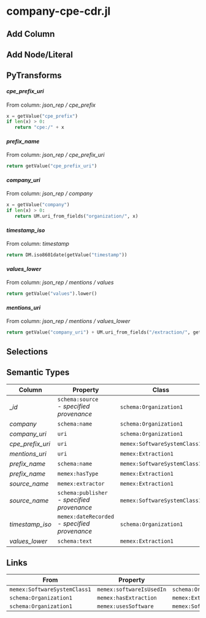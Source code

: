 # company-cpe-cdr.jl

## Add Column

## Add Node/Literal

## PyTransforms
#### _cpe_prefix_uri_
From column: _json_rep / cpe_prefix_
``` python
x = getValue("cpe_prefix")
if len(x) > 0:
   return "cpe:/" + x
```

#### _prefix_name_
From column: _json_rep / cpe_prefix_uri_
``` python
return getValue("cpe_prefix_uri")
```

#### _company_uri_
From column: _json_rep / company_
``` python
x = getValue("company")
if len(x) > 0:
   return UM.uri_from_fields("organization/", x)
```

#### _timestamp_iso_
From column: _timestamp_
``` python
return DM.iso8601date(getValue("timestamp"))
```

#### _values_lower_
From column: _json_rep / mentions / values_
``` python
return getValue("values").lower()
```

#### _mentions_uri_
From column: _json_rep / mentions / values_lower_
``` python
return getValue("company_uri") + UM.uri_from_fields("/extraction/", getValue("values_lower"))
```


## Selections

## Semantic Types
| Column | Property | Class |
|  ----- | -------- | ----- |
| __id_ | `schema:source`<BR> - _specified provenance_ | `schema:Organization1`|
| _company_ | `schema:name` | `schema:Organization1`|
| _company_uri_ | `uri` | `schema:Organization1`|
| _cpe_prefix_uri_ | `uri` | `memex:SoftwareSystemClass1`|
| _mentions_uri_ | `uri` | `memex:Extraction1`|
| _prefix_name_ | `schema:name` | `memex:SoftwareSystemClass1`|
| _prefix_name_ | `memex:hasType` | `memex:Extraction1`|
| _source_name_ | `memex:extractor` | `memex:Extraction1`|
| _source_name_ | `schema:publisher`<BR> - _specified provenance_ | `memex:SoftwareSystemClass1`|
| _timestamp_iso_ | `memex:dateRecorded`<BR> - _specified provenance_ | `schema:Organization1`|
| _values_lower_ | `schema:text` | `memex:Extraction1`|


## Links
| From | Property | To |
|  --- | -------- | ---|
| `memex:SoftwareSystemClass1` | `memex:softwareIsUsedIn` | `schema:Organization1`|
| `schema:Organization1` | `memex:hasExtraction` | `memex:Extraction1`|
| `schema:Organization1` | `memex:usesSoftware` | `memex:SoftwareSystemClass1`|

